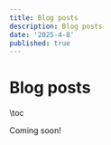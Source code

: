```yaml
---
title: Blog posts
description: Blog posts
date: '2025-4-8'
published: true
---
```


# Blog posts

\toc

Coming soon!
